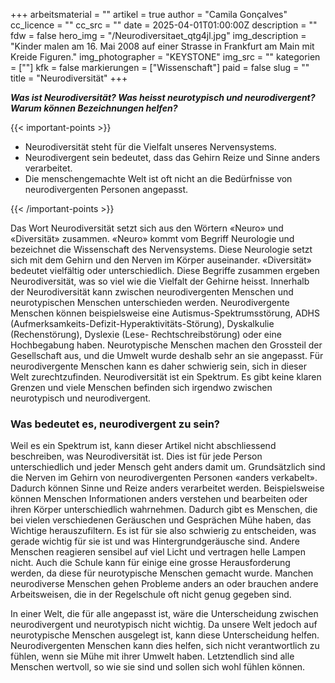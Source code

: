 +++
arbeitsmaterial = ""
artikel = true
author = "Camila Gonçalves"
cc_licence = ""
cc_src = ""
date = 2025-04-01T01:00:00Z
description = ""
fdw = false
hero_img = "/Neurodiversitaet_qtg4jl.jpg"
img_description = "Kinder malen am 16. Mai 2008 auf einer Strasse in Frankfurt am Main mit Kreide Figuren."
img_photographer = "KEYSTONE"
img_src = ""
kategorien = [""]
kfk = false
markierungen = ["Wissenschaft"]
paid = false
slug = ""
title = "Neurodiversität"
+++

**_Was ist Neurodiversität? Was heisst neurotypisch und neurodivergent? Warum können Bezeichnungen helfen?_**

{{< important-points >}}

<ul>

<li>Neurodiversität steht für die Vielfalt unseres Nervensystems.</li>

<li>Neurodivergent sein bedeutet, dass das Gehirn Reize und Sinne anders verarbeitet.</li>

<li>Die menschengemachte Welt ist oft nicht an die Bedürfnisse von neurodivergenten Personen angepasst.</li>

</ul>

{{< /important-points >}}

Das Wort Neurodiversität setzt sich aus den Wörtern «Neuro» und «Diversität» zusammen. «Neuro» kommt vom Begriff Neurologie und bezeichnet die Wissenschaft des Nervensystems. Diese Neurologie setzt sich mit dem Gehirn und den Nerven im Körper auseinander. «Diversität» bedeutet vielfältig oder unterschiedlich. Diese Begriffe zusammen ergeben Neurodiversität, was so viel wie die Vielfalt der Gehirne heisst. Innerhalb der Neurodiversität kann zwischen neurodivergenten Menschen und neurotypischen Menschen unterschieden werden. Neurodivergente Menschen können beispielsweise eine Autismus-Spektrumsstörung, ADHS (Aufmerksamkeits-Defizit-Hyperaktivitäts-Störung), Dyskalkulie (Rechenstörung), Dyslexie (Lese- Rechtschreibstörung) oder eine Hochbegabung haben. Neurotypische Menschen machen den Grossteil der Gesellschaft aus, und die Umwelt wurde deshalb sehr an sie angepasst. Für neurodivergente Menschen kann es daher schwierig sein, sich in dieser Welt zurechtzufinden. Neurodiversität ist ein Spektrum. Es gibt keine klaren Grenzen und viele Menschen befinden sich irgendwo zwischen neurotypisch und neurodivergent. 

### Was bedeutet es, neurodivergent zu sein?

Weil es ein Spektrum ist, kann dieser Artikel nicht abschliessend beschreiben, was Neurodiversität ist. Dies ist für jede Person unterschiedlich und jeder Mensch geht anders damit um. Grundsätzlich sind die Nerven im Gehirn von neurodivergenten Personen «anders verkabelt». Dadurch können Sinne und Reize anders verarbeitet werden. Beispielsweise können Menschen Informationen anders verstehen und bearbeiten oder ihren Körper unterschiedlich wahrnehmen. Dadurch gibt es Menschen, die bei vielen verschiedenen Geräuschen und Gesprächen Mühe haben, das Wichtige herauszufiltern. Es ist für sie also schwierig zu entscheiden, was gerade wichtig für sie ist und was Hintergrundgeräusche sind. Andere Menschen reagieren sensibel auf viel Licht und vertragen helle Lampen nicht. Auch die Schule kann für einige eine grosse Herausforderung werden, da diese für neurotypische Menschen gemacht wurde. Manchen neurodiverse Menschen gehen Probleme anders an oder brauchen andere Arbeitsweisen, die in der Regelschule oft nicht genug gegeben sind.

In einer Welt, die für alle angepasst ist, wäre die Unterscheidung zwischen neurodivergent und neurotypisch nicht wichtig. Da unsere Welt jedoch auf neurotypische Menschen ausgelegt ist, kann diese Unterscheidung helfen. Neurodivergenten Menschen kann dies helfen, sich nicht verantwortlich zu fühlen, wenn sie Mühe mit ihrer Umwelt haben. Letztendlich sind alle Menschen wertvoll, so wie sie sind und sollen sich wohl fühlen können.